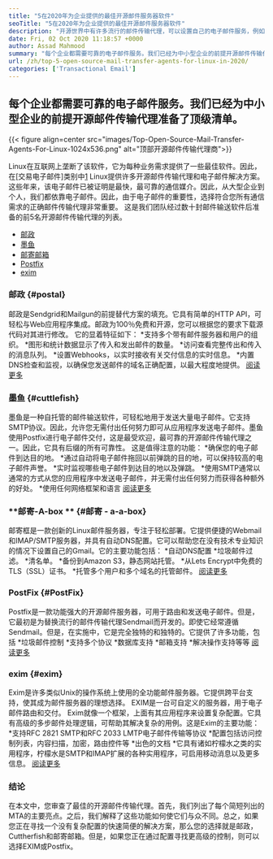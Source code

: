 ```yaml
---
title: "5在2020年为企业提供的最佳开源邮件服务器软件" 
seoTitle: "5在2020年为企业提供的最佳开源邮件服务器软件" 
description: "开源世界中有许多流行的邮件传输代理，可以设置自己的电子邮件服务，例如Gmail。我们已经入围了前5个邮件服务器。" 
date: Fri, 02 Oct 2020 11:18:57 +0000
author: Assad Mahmood
summary: "每个企业都需要可靠的电子邮件服务。我们已经为中小型企业的前提开源邮件传输代理准备了顶级清单。" 
url: /zh/top-5-open-source-mail-transfer-agents-for-linux-in-2020/
categories: ['Transactional Email']
---
```


## 每个企业都需要可靠的电子邮件服务。我们已经为中小型企业的前提开源邮件传输代理准备了顶级清单。

{{< figure align=center src="images/Top-Open-Source-Mail-Transfer-Agents-For-Linux-1024x536.png" alt="顶部开源邮件传输代理商">}}

Linux在互联网上垄断了该软件，它为每种业务需求提供了一些最佳软件。因此，在[交易电子邮件]类别中[1] Linux提供许多开源邮件传输代理和电子邮件解决方案。
这些年来，该电子邮件已被证明是最快，最可靠的通信媒介。因此，从大型企业到个人，我们都依靠电子邮件。因此，由于电子邮件的重要性，选择符合您所有通信需求的正确邮件传输代理非常重要。
这是我们团队经过数十封邮件输送软件后准备的前5名开源邮件传输代理的列表。
  * [邮政][2]
  * [墨鱼][3]
  * [邮寄邮箱][4]
  * [Postfix][5]
  * [exim][6]

### **邮政**   {#postal}
邮政是Sendgrid和Mailgun的前提替代方案的填充。它具有简单的HTTP API，可轻松与Web应用程序集成。邮政为100％免费和开源，您可以根据您的要求下载源代码对其进行修改。
它的显着特征如下：
  *支持多个带有邮件服务器和用户的组织。
  *图形和统计数据显示了传入和发出邮件的数量。
  *访问查看完整传出和传入的消息队列。
  *设置Webhooks，以实时接收有关交付信息的实时信息。
  *内置DNS检查和监视，以确保您发送邮件的域名正确配置，以最大程度地提供。
    [阅读更多][7]

### **墨鱼**   {#cuttlefish}
墨鱼是一种自托管的邮件输送软件，可轻松地用于发送大量电子邮件。它支持SMTP协议。因此，允许您无需付出任何努力即可从应用程序发送电子邮件。墨鱼使用Postfix进行电子邮件交付，这是最受欢迎，最可靠的开源邮件传输代理之一。因此，它具有后缀的所有可靠性。
这是值得注意的功能：
  *确保您的电子邮件到达目的地。
  *通过自动将电子邮件拖回以前弹跳的目的地，可以保持较高的电子邮件声誉。
  *实时监视哪些电子邮件到达目的地以及弹跳。
  *使用SMTP通常以通常的方式从您的应用程序中发送电子邮件，并无需付出任何努力而获得各种额外的好处。
  *使用任何网络框架和语言
    [阅读更多][8]

### **邮寄-A-box **   {#邮寄 -  a-a-box}
邮寄框是一款创新的Linux邮件服务器，专注于轻松部署。它提供便捷的Webmail和IMAP/SMTP服务器，并具有自动DNS配置。它可以帮助您在没有技术专业知识的情况下设置自己的Gmail。它的主要功能包括：
  *自动DNS配置
  *垃圾邮件过滤。
  *清名单。
  *备份到Amazon S3，静态网站托管。
  *从Lets Encrypt中免费的TLS（SSL）证书。
  *托管多个用户和多个域名的托管邮件。
    [阅读更多][9]

### **PostFix** {#PostFix}
Postfix是一款功能强大的开源邮件服务器，可用于路由和发送电子邮件。但是，它最初是为替换流行的邮件传输代理Sendmail而开发的。即使它经常遵循Sendmail。但是，在实施中，它是完全独特的和独特的。它提供了许多功能，包括
  *垃圾邮件控制
  *支持多个协议
  *数据库支持
  *邮箱支持
  *解决操作支持等等
    [阅读更多][10]

### **exim** {#exim}
Exim是许多类似Unix的操作系统上使用的全功能邮件服务器。它提供跨平台支持，使其成为邮件服务器的理想选择。 EXIM是一台可自定义的服务器，用于电子邮件路由和交付。 Exim就像一个框架，上面有其应用程序来设置复杂配置。它具有高级的多步邮件处理逻辑，可帮助其解决复杂的用例。这是Exim的主要功能：
  *支持RFC 2821 SMTP和RFC 2033 LMTP电子邮件传输等协议
  *配置包括访问控制列表，内容扫描，加密，路由控件等
  *出色的文档
  *它具有诸如柠檬水之类的实用程序，柠檬水是SMTP和IMAP扩展的各种实用程序，可启用移动消息以及更多信息。
    [阅读更多][11]

### 结论
在本文中，您审查了最佳的开源邮件传输代理。首先，我们列出了每个简短列出的MTA的主要亮点。之后，我们解释了这些功能如何使它们与众不同。总之，如果您正在寻找一个没有复杂配置的快速简便的解决方案，那么您的选择就是邮政，Cuttherfish和邮寄邮箱。但是，如果您正在通过配置寻找更高级的控制，则可以选择EXIM或Postfix。

  
[1]: https://products.containerize.com/transactional-email
[2]: #postal
[3]: #cuttlefish
[4]: #mail-in-a-box
[5]: #postfix
[6]: #exim
[7]: https://products.containerize.com/transactional-email/postal
[8]: https://products.containerize.com/transactional-email/cuttlefish
[9]: https://products.containerize.com/transactional-email/mail-in-a-box
[10]: https://products.containerize.com/transactional-email/postfix
[11]: https://products.containerize.com/transactional-email/exim
